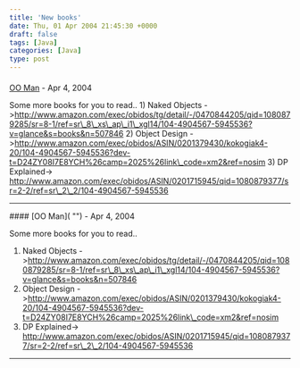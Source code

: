```yaml
---
title: 'New books'
date: Thu, 01 Apr 2004 21:45:30 +0000
draft: false
tags: [Java]
categories: [Java]
type: post
---
```



#### 
[OO Man]( "") - <time datetime="2004-04-01 23:17:54">Apr 4, 2004</time>

Some more books for you to read.. 1) Naked Objects ->http://www.amazon.com/exec/obidos/tg/detail/-/0470844205/qid=1080879285/sr=8-1/ref=sr\_8\_xs\_ap\_i1\_xgl14/104-4904567-5945536?v=glance&s=books&n=507846 2) Object Design ->http://www.amazon.com/exec/obidos/ASIN/0201379430/kokogiak4-20/104-4904567-5945536?dev-t=D24ZY08I7E8YCH%26camp=2025%26link\_code=xm2&ref=nosim 3) DP Explained-> http://www.amazon.com/exec/obidos/ASIN/0201715945/qid=1080879377/sr=2-2/ref=sr\_2\_2/104-4904567-5945536
<hr />
#### 
[OO Man]( "") - <time datetime="2004-04-01 23:18:29">Apr 4, 2004</time>

Some more books for you to read..  
1) Naked Objects ->http://www.amazon.com/exec/obidos/tg/detail/-/0470844205/qid=1080879285/sr=8-1/ref=sr\_8\_xs\_ap\_i1\_xgl14/104-4904567-5945536?v=glance&s=books&n=507846  
2) Object Design ->http://www.amazon.com/exec/obidos/ASIN/0201379430/kokogiak4-20/104-4904567-5945536?dev-t=D24ZY08I7E8YCH%26camp=2025%26link\_code=xm2&ref=nosim  
3) DP Explained-> http://www.amazon.com/exec/obidos/ASIN/0201715945/qid=1080879377/sr=2-2/ref=sr\_2\_2/104-4904567-5945536
<hr />
